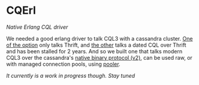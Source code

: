 # CQErl

*Native Erlang CQL driver*

We needed a good erlang driver to talk CQL3 with a cassandra cluster. [One of the option][1] only talks Thrift, 
and [the other][2] talks a dated CQL over Thrift and has been stalled for 2 years. And so we built one that talks modern CQL3 over 
the cassandra's [native binary protocol (v2)][3], can be used raw, or with managed connection pools, using [pooler][4].

*It currently is a work in progress though. Stay tuned*

[1]: https://github.com/lpgauth/cassanderl
[2]: https://github.com/ostinelli/erlcassa
[3]: https://git-wip-us.apache.org/repos/asf?p=cassandra.git;a=blob_plain;f=doc/native_protocol_v2.spec;hb=eb96db6c19515e6d1215230f29d25b46fcd005ef
[4]: https://github.com/seth/pooler